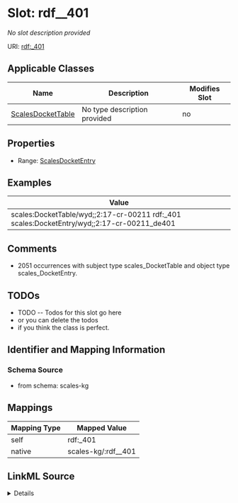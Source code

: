 

# Slot: rdf__401


_No slot description provided_





URI: [rdf:_401](http://www.w3.org/1999/02/22-rdf-syntax-ns#_401)



<!-- no inheritance hierarchy -->





## Applicable Classes

| Name | Description | Modifies Slot |
| --- | --- | --- |
| [ScalesDocketTable](../classes/ScalesDocketTable.md) | No type description provided |  no  |







## Properties

* Range: [ScalesDocketEntry](../classes/ScalesDocketEntry.md)






## Examples

| Value |
| --- |
| scales:DocketTable/wyd;;2:17-cr-00211 rdf:_401 scales:DocketEntry/wyd;;2:17-cr-00211_de401 |

## Comments

* 2051 occurrences with subject type scales_DocketTable and object type scales_DocketEntry.

## TODOs

* TODO -- Todos for this slot go here
* or you can delete the todos
* if you think the class is perfect.

## Identifier and Mapping Information







### Schema Source


* from schema: scales-kg




## Mappings

| Mapping Type | Mapped Value |
| ---  | ---  |
| self | rdf:_401 |
| native | scales-kg/:rdf__401 |




## LinkML Source

<details>
```yaml
name: rdf__401
description: No slot description provided
todos:
- TODO -- Todos for this slot go here
- or you can delete the todos
- if you think the class is perfect.
comments:
- 2051 occurrences with subject type scales_DocketTable and object type scales_DocketEntry.
examples:
- value: scales:DocketTable/wyd;;2:17-cr-00211 rdf:_401 scales:DocketEntry/wyd;;2:17-cr-00211_de401
from_schema: scales-kg
rank: 1000
slot_uri: rdf:_401
alias: rdf__401
domain_of:
- scales_DocketTable
range: scales_DocketEntry

```
</details>